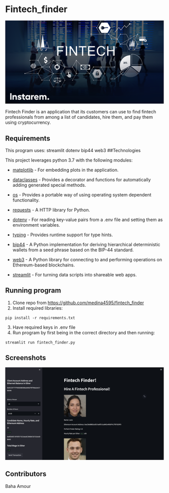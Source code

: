 # Fintech_finder

![An image for the header of the Repository](./images/fintech.png)

Fintech Finder is an application that its customers can use to find fintech professionals from among a list of candidates, hire them, and pay them using cryptocurrency.

## Requirements
This program uses:
    streamlit
    dotenv
    bip44
    web3
##Technologies

This project leverages python 3.7 with the following modules:

* [matplotlib](https://matplotlib.org/stable/users/index.html) - For embedding plots in the application.

* [dataclasses](https://docs.python.org/3/library/dataclasses.html) - Provides a decorator and functions for automatically adding generated special methods.

* [os](https://docs.python.org/3/library/os.html) - Provides a portable way of using operating system dependent functionality.

* [requests](https://docs.python-requests.org/en/master/) - A HTTP library for Python.

* [dotenv](https://pypi.org/project/python-dotenv/) - For reading key-value pairs from a .env file and setting them as environment
variables.

* [typing](https://docs.python.org/3/library/typing.html) - Provides runtime support for type hints.

* [bip44](https://pypi.org/project/bip44/) - A Python implementation for deriving hierarchical deterministic wallets from a seed phrase based on the BIP-44 standard.

* [web3](https://web3py.readthedocs.io/en/stable/overview.html) - A Python library for connecting to and performing operations on Ethereum-based blockchains.

* [streamlit](https://streamlit.io) - For turning data scripts into shareable web apps.

## Running program
1. Clone repo from https://github.com/medina4595/fintech_finder
2. Install required libraries:
```shell
pip install -r requirements.txt
```
3. Have required keys in .env file
4. Run program by first being in the correct directory and then running:
```shell
streamlit run fintech_finder.py
```

## Screenshots

![example1](Images/screenshot.png)


## Contributors

Baha Amour
